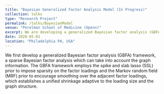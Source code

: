 ```yaml
---
title: "Bayesian Generalized Factor Analysis Model (In Progress)"
collection: talks
type: "Research Project"
permalink: /talks/BayesianModel
venue: "Perelman School of Medicine (Upenn)"
excerpt: We are developing a generalized Bayesian factor analysis (GBFA) framework, which is a sparse Bayesian factor analysis that can take into account the graph information.
date: 2020-05-01
location: "Philadelphia PA, USA"
---
```


We first develop a generalized Bayesian factor analysis (GBFA) framework, a sparse Bayesian factor analysis which can take into account the graph information. The GBFA framework employs the spike and slab lasso (SSL) prior to impose sparsity on the factor loadings and the Markov random field (MRF) prior to encourage smoothing over the adjacent factor loadings, which establishes a unified shrinkage adaptive to the loading size and the graph structure.
